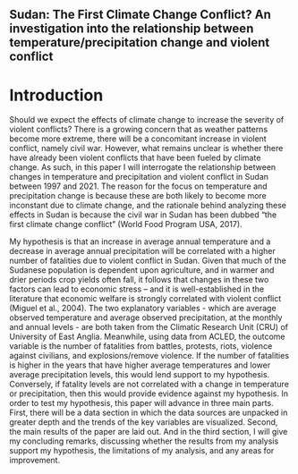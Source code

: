 ## Sudan: The First Climate Change Conflict? An investigation into the relationship between temperature/precipitation change and violent conflict

# Introduction

Should we expect the effects of climate change to increase the severity of violent conflicts? There is a growing concern that as weather patterns become more extreme, there will be a concomitant increase in violent conflict, namely civil war. However, what remains unclear is whether there have already been violent conflicts that have been fueled by climate change. As such, in this paper I will interrogate the relationship between changes in temperature and precipitation and violent conflict in Sudan between 1997 and 2021. The reason for the focus on temperature and precipitation change is because these are both likely to become more inconstant due to climate change, and the rationale behind analyzing these effects in Sudan is because the civil war in Sudan has been dubbed “the first climate change conflict” (World Food Program USA, 2017). 

My hypothesis is that an increase in average annual temperature and a decrease in average annual precipitation will be correlated with a higher number of fatalities due to violent conflict in Sudan. Given that much of the Sudanese population is dependent upon agriculture, and in warmer and drier periods crop yields often fall, it follows that changes in these two factors can lead to economic stress – and it is well-established in the literature that economic welfare is strongly correlated  with violent conflict (Miguel et al., 2004). The two explanatory variables - which are average observed temperature and average observed precipitation, at the monthly and annual levels - are both taken from the Climatic Research Unit (CRU) of University of East Anglia. Meanwhile, using data from ACLED, the outcome variable is the number of fatalities from battles, protests, riots, violence against civilians, and explosions/remove violence. If the number of fatalities is higher in the years that have higher average temperatures and lower average precipitation levels, this would lend support to my hypothesis. Conversely, if fatality levels are not correlated with a change in temperature or precipitation, then this would provide evidence against my hypothesis. In order to test my hypothesis, this paper will advance in three main parts. First, there will be a data section in which the data sources are unpacked in greater depth and the trends of the key variables are visualized. Second, the main results of the paper are laid out. And in the third section, I will give my concluding remarks, discussing whether the results from my analysis support my hypothesis, the limitations of my analysis, and any areas for improvement.
